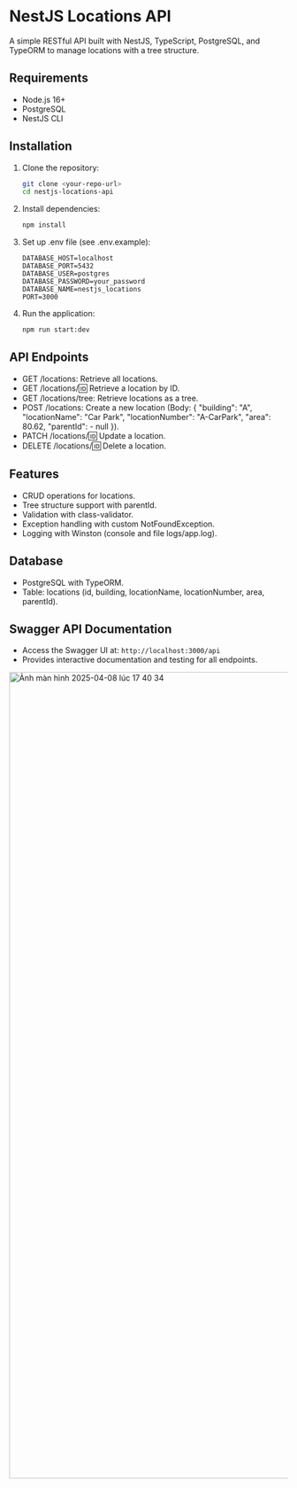 # NestJS Locations API

A simple RESTful API built with NestJS, TypeScript, PostgreSQL, and TypeORM to manage locations with a tree structure.

## Requirements
- Node.js 16+
- PostgreSQL
- NestJS CLI

## Installation
1. Clone the repository:
   ```bash
   git clone <your-repo-url>
   cd nestjs-locations-api
2. Install dependencies:
   ```bash
   npm install
3. Set up .env file (see .env.example):
   ```text
   DATABASE_HOST=localhost
   DATABASE_PORT=5432
   DATABASE_USER=postgres
   DATABASE_PASSWORD=your_password
   DATABASE_NAME=nestjs_locations
   PORT=3000
4. Run the application:
   ```bash
   npm run start:dev

## API Endpoints
- GET /locations: Retrieve all locations.
- GET /locations/:id: Retrieve a location by ID.
- GET /locations/tree: Retrieve locations as a tree.
- POST /locations: Create a new location (Body: { "building": "A", "locationName": "Car Park", "locationNumber": "A-CarPark", "area": 80.62, "parentId": - null }).
- PATCH /locations/:id: Update a location.
- DELETE /locations/:id: Delete a location.

## Features
- CRUD operations for locations.
- Tree structure support with parentId.
- Validation with class-validator.
- Exception handling with custom NotFoundException.
- Logging with Winston (console and file logs/app.log).

## Database
- PostgreSQL with TypeORM.
- Table: locations (id, building, locationName, locationNumber, area, parentId).

## Swagger API Documentation
- Access the Swagger UI at: `http://localhost:3000/api`
- Provides interactive documentation and testing for all endpoints.
<img width="1456" alt="Ảnh màn hình 2025-04-08 lúc 17 40 34" src="https://github.com/user-attachments/assets/2efdcee0-c553-48a5-af96-632f007f00d3" />



